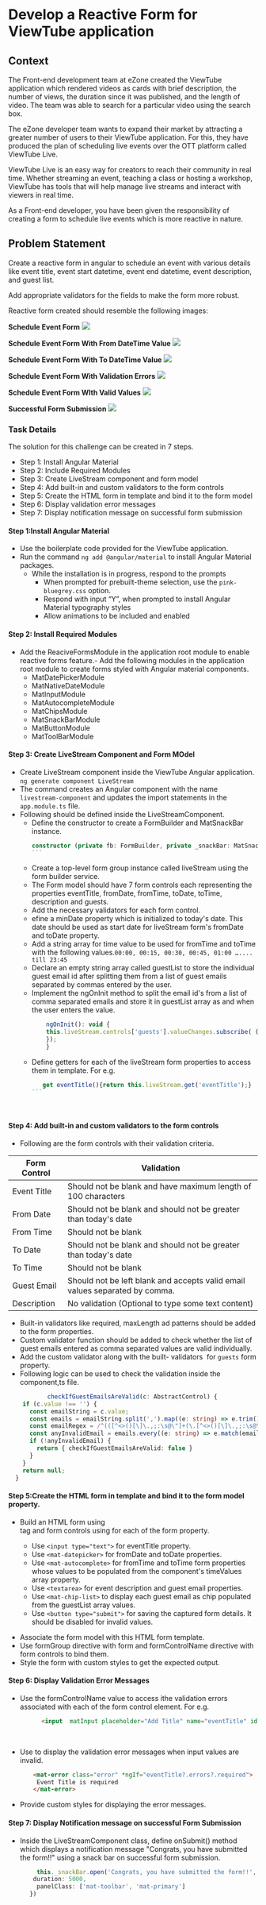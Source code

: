 # Develop a Reactive Form for ViewTube application

## Context

The Front-end development team at eZone created the ViewTube application which rendered videos as cards with brief description, the number of views, the duration since it was published, and the length of video. The team was able to search for a particular video using the search box. ​

The eZone developer team wants to expand their market by attracting a greater number of users to their ViewTube application. For this, they have produced the plan of scheduling live events over the OTT platform called ViewTube Live.​

ViewTube Live is an easy way for creators to reach their community in real time. Whether streaming an event, teaching a class or hosting a workshop, ViewTube has tools that will help manage live streams and interact with viewers in real time.​

As a Front-end developer, you have been given the responsibility of creating a form to schedule live events which is more reactive in nature. 

## Problem Statement

Create a reactive form in angular to schedule an event with various details like event title, event start datetime, event end datetime, event description, and guest list.​

​Add appropriate validators for the fields to make the form more robust.

Reactive form created should resemble the following images:

**Schedule Event Form**
![](./ViewTube.png)

**Schedule Event Form With From DateTime Value**
![](./ViewTube-from-date.png)
 
**Schedule Event Form With To DateTime Value**
![](./ViewTube-to-date.pn)

**Schedule Event Form With Validation Errors**
![](./ViewTube-errors.png)

**Schedule Event Form WIth Valid Values**
![](./ViewTube-Valid-Values.png)

**Successful Form Submission**
![](./ViewTube-form-submission.png)

### Task Details

The solution for this challenge can be created in 7 steps.​

- Step 1: Install Angular Material​
- Step 2: Include Required Modules ​
- Step 3: Create LiveStream component and form model​
- Step 4: Add built-in and custom validators to the form controls ​
- Step 5: Create the HTML form in template and bind it to the form model ​
- Step 6: Display validation error messages ​
- Step 7: Display notification message on successful form submission​

#### Step 1:Install Angular Material​

- Use the boilerplate code provided for the ViewTube application.​
- Run the command `ng add @angular/material` to install Angular Material packages.​
    - While the installation is in progress, respond to the prompts​
        - When prompted for prebuilt-theme selection, use the `pink-bluegrey.css` option.​
        - Respond with input “Y”, when prompted to install Angular Material typography styles​
        - Allow animations to be included and enabled

#### Step 2: Install Required Modules
- Add the ReaciveFormsModule in the application root module to enable reactive forms feature.​- Add the following modules in the application root module to create forms styled with Angular material components.​
    - MatDatePickerModule​
    - MatNativeDateModule​
    - MatInputModule​
    - MatAutocompleteModule​
    - MatChipsModule​
    - MatSnackBarModule​
    - MatButtonModule​
    - MatToolBarModule​

#### Step 3: Create LiveStream Component and Form MOdel

- Create LiveStream component inside the ViewTube Angular application.​
   `ng generate component LiveStream`​
- The command creates an Angular component with the name `livestream-component` and updates the import statements in the `app.module.ts` file.​
- Following should be defined inside the LiveStreamComponent.​
    - Define the constructor to create a FormBuilder and MatSnackBar instance.​
      ```ts
      constructor (private fb: FormBuilder, private _snackBar: MatSnackBar){ }
      ``​`
    - Create a top-level form group instance called liveStream using the form builder service.​
    - The Form model should have 7 form controls each representing the properties eventTitle, fromDate, fromTime, toDate, toTime, description and guests.​
    - Add the necessary validators for each form control.
    - efine a minDate property which is initialized to today's date. This date should be used as start date for liveStream form's fromDate and toDate property.​
    - Add a string array for time value to be used for fromTime and toTime with the following values.​
        `00:00, 00:15, 00:30, 00:45, 01:00 ….... till 23:45​`
    - Declare an empty string array called guestList to store the individual guest email id after splitting them from a list of guest emails separated by commas entered by the user. 
    - Implement the ngOnInit method to split the email id's from a list of comma separated emails and store it in guestList array as and when the user enters the value.
        ```js
            ngOnInit(): void {​
            this.liveStream.controls['guests'].valueChanges.subscribe( (guestEmails) => { this.guestList = guestEmails?.split(',');​
            });​
            }
        ```
    -  Define getters for each of the liveStream form properties to access them in template. For e.g.​  
         ```ts
            get eventTitle(){return this.liveStream.get('eventTitle');}
        ``​`
​    
#### Step 4: Add built-in and custom validators to the form controls

- Following are the form controls with their validation criteria.​

|Form Control | Validation|
|------------|-------------|
|Event Title|Should not be blank and have maximum length of 100 characters​|
|From Date|Should not be blank and should not be greater than today's date​​|
|From Time| Should not be blank |
|To Date|Should not be blank and should not be greater than today's date​|
|To Time|Should not be blank​|
|Guest Email|Should not be left blank and accepts valid email values separated by comma.​|
|Description|No validation (Optional to type some text content)|
    
- Built-in validators like required, maxLength ad patterns should be added to the form properties. ​
- Custom validator function should be added to check whether the list of guest emails entered as comma separated values are valid individually.​
- Add the custom validator along with the built- validators  for `guests` form property.
- Following logic can be used to check the validation inside the component,ts file.
​        
```ts
           checkIfGuestEmailsAreValid(c: AbstractControl) {
    if (c.value !== '') {
      const emailString = c.value;
      const emails = emailString.split(',').map((e: string) => e.trim());
      const emailRegex = /^(([^<>()[\]\.,;:\s@\"]+(\.[^<>()[\]\.,;:\s@\"]+)*)|(\".+\"))@(([^<>()[\]\.,;:\s@\"]+\.)+[^<>()[\]\.,;:\s@\"]{2,})$/i;
      const anyInvalidEmail = emails.every((e: string) => e.match(emailRegex) !== null);
      if (!anyInvalidEmail) {
        return { checkIfGuestEmailsAreValid: false }
      }
    }
    return null;
  }
  ```

#### Step 5:Create the HTML form in template and bind it to the form model property.​

- Build an HTML form using <form> tag and form controls using <mat-form-field> for each of the form property.
    - Use `<input type="text">` for eventTitle property.​
    -  Use `<mat-datepicker>` for fromDate and toDate properties.​
    - Use `<mat-autocomplete>` for fromTime and toTime form properties whose values to be populated from the component's timeValues array property.​
    - Use `<textarea>` for event description and guest email properties.​
    - Use `<mat-chip-list>` to display each guest email as chip populated from the guestList array values.​
    - Use `<button type="submit">` for saving the captured form details. It should be disabled for invalid values.​
- Associate the form model with this HTML form template.​
- Use formGroup directive with form and formControlName directive with form controls to bind them.​
- Style the form with custom styles to get the expected output.​

#### Step 6: Display Validation Error Messages
- Use the formControlName value to access ithe validation errors associated with each of the form control element. For e.g.​
  ```html
        <input  matInput placeholder="Add Title" name="eventTitle" id="eventTitle" formControlName="eventTitle" type="text">
    ```
​
- Use <mat-error> to display the validation error messages when input values are invalid.​
 ```html
        <mat-error class="error" *ngIf="eventTitle?.errors?.required">​
         Event Title is required​
        </mat-error>
```
- Provide custom styles for displaying the error messages.

#### Step 7: Display Notification message on successful Form Submission​
- Inside the LiveStreamComponent class, define onSubmit() method which displays a notification message "Congrats, you have submitted the form!!" using a snack bar on successful form submission.

```ts
        this._snackBar.open('Congrats, you have submitted the form!!', 'success', {​
       duration: 5000,​
        panelClass: ['mat-toolbar', 'mat-primary']​
      }) ​
```